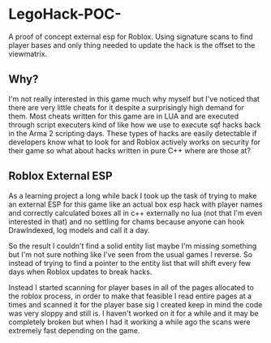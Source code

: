 # LegoHack-POC-
  A proof of concept external esp for Roblox. Using signature scans to find player bases and only thing needed to update the hack
is the offset to the viewmatrix.

## Why?
  I'm not really interested in this game much why myself but I've noticed that there are very little cheats for it despite a surprisingly 
high demand for them. Most cheats written for this game are in LUA and are executed through script executers kind of like how we use 
to execute sqf hacks back in the Arma 2 scripting days. These types of hacks are easily detectable if developers know what to look for
and Roblox actively works on security for their game so what about hacks written in pure C++ where are those at?


## Roblox External ESP
  As a learning project a long while back I took up the task of trying to make an external ESP for this game like an actual box esp hack with player names and correctly calculated boxes all in c++ externally no lua (not that I'm even interested in that) and no settling for chams because anyone can hook DrawIndexed, log models and call it a day. 

  So the result I couldn't find a solid entity list maybe I'm missing something but I'm not sure nothing like I've seen from the usual games I reverse. So instead of trying to find a pointer to the entity list that will shift every few days when Roblox updates to break hacks. 
  
  Instead I started scanning for player bases in all of the pages allocated to the roblox process, in order to make that feasible I read entire pages at a times and scanned it for the player base sig I created keep in mind the code was very sloppy and still is. I haven't worked on it for a while and it may be completely broken but when I had it working a while ago the scans were extremely fast depending on the game.
